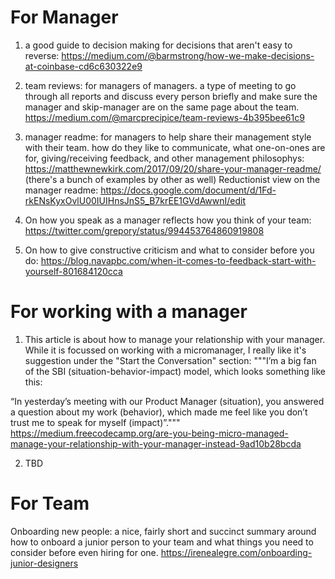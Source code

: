 # For Manager

1. a good guide to decision making for decisions that aren't easy to reverse: https://medium.com/@barmstrong/how-we-make-decisions-at-coinbase-cd6c630322e9

2. team reviews: for managers of managers. a type of meeting to go through all reports and discuss every person briefly and make sure the manager and skip-manager are on the same page about the team. https://medium.com/@marcprecipice/team-reviews-4b395bee61c9

3. manager readme: for managers to help share their management style with their team. how do they like to communicate, what one-on-ones are for, giving/receiving feedback, and other management philosophys: https://matthewnewkirk.com/2017/09/20/share-your-manager-readme/ (there's a bunch of examples by other as well) Reductionist view on the manager readme: https://docs.google.com/document/d/1Fd-rkENsKyxOvlU00IUIHnsJnS5_B7krEE1GVdAwwnI/edit

4. On how you speak as a manager reflects how you think of your team: https://twitter.com/grepory/status/994453764860919808

5. On how to give constructive criticism and what to consider before you do: https://blog.navapbc.com/when-it-comes-to-feedback-start-with-yourself-801684120cca

# For working with a manager

1. This article is about how to manage your relationship with your manager. While it is focussed on working with a micromanager, I really like it's suggestion under the "Start the Conversation" section:
"""I’m a big fan of the SBI (situation-behavior-impact) model, which looks something like this:

“In yesterday’s meeting with our Product Manager (situation), you answered a question about my work (behavior), which made me feel like you don’t trust me to speak for myself (impact)”."""
https://medium.freecodecamp.org/are-you-being-micro-managed-manage-your-relationship-with-your-manager-instead-9ad10b28bcda

2. TBD


# For Team
Onboarding new people: a nice, fairly short and succinct summary around how to onboard a junior person to your team and what things you need to consider before even hiring for one. https://irenealegre.com/onboarding-junior-designers
